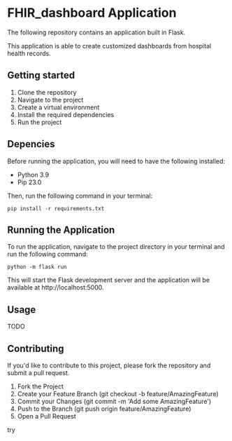 # FHIR_dashboard Application

The following repository contains an application built in  Flask.

This application is able to create customized dashboards from hospital health records.

## Getting started
1. Clone the repository 
2. Navigate to the project
3. Create a virtual environment
4. Install the required dependencies
5. Run the project

## Depencies
Before running the application, you will need to have the following installed:

- Python 3.9
- Pip 23.0

Then, run the following command in your terminal:
```
pip install -r requirements.txt
```

## Running the Application
To run the application, navigate to the project directory in your terminal and run the following command:

```
python -m flask run
```

This will start the Flask development server and the application will be available at http://localhost:5000.

## Usage
TODO

## Contributing
If you'd like to contribute to this project, please fork the repository and submit a pull request.
1. Fork the Project
2. Create your Feature Branch (git checkout -b feature/AmazingFeature)
3. Commit your Changes (git commit -m 'Add some AmazingFeature')
4. Push to the Branch (git push origin feature/AmazingFeature)
5. Open a Pull Request


try
